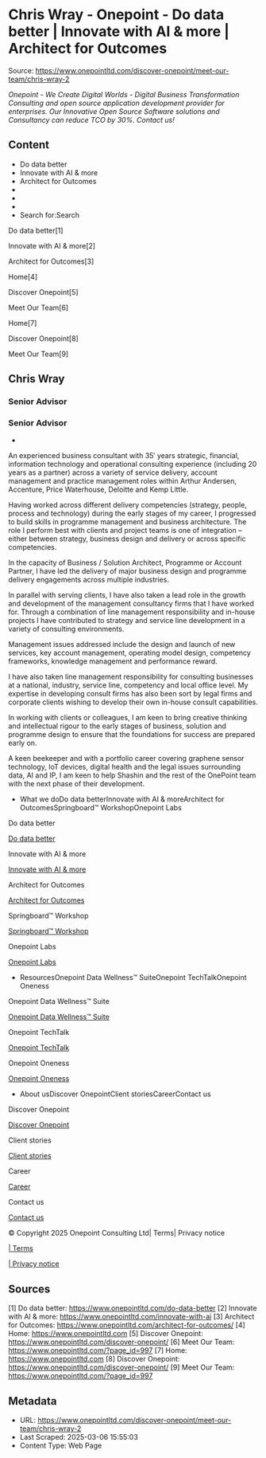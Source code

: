 # Chris Wray - Onepoint - Do data better | Innovate with AI & more | Architect for Outcomes

Source: https://www.onepointltd.com/discover-onepoint/meet-our-team/chris-wray-2

*Onepoint - We Create Digital Worlds - Digital Business Transformation Consulting and open source application development provider for enterprises. Our Innovative Open Source Software solutions and Consultancy can reduce TCO by 30%. Contact us!*

## Content

- Do data better
- Innovate with AI & more
- Architect for Outcomes
- 
- 
- 
- Search for:Search

Do data better[1]

Innovate with AI & more[2]

Architect for Outcomes[3]

Home[4]

Discover Onepoint[5]

Meet Our Team[6]

Home[7]

Discover Onepoint[8]

Meet Our Team[9]

## Chris Wray

### Senior Advisor

### Senior Advisor

- 

An experienced business consultant with 35′ years strategic, financial, information technology and operational consulting experience (including 20 years as a partner) across a variety of service delivery, account management and practice management roles within Arthur Andersen, Accenture, Price Waterhouse, Deloitte and Kemp Little.

Having worked across different delivery competencies (strategy, people, process and technology) during the early stages of my career, I progressed to build skills in programme management and business architecture. The role I perform best with clients and project teams is one of integration – either between strategy, business design and delivery or across specific competencies.

In the capacity of Business / Solution Architect, Programme or Account Partner, I have led the delivery of major business design and programme delivery engagements across multiple industries.

In parallel with serving clients, I have also taken a lead role in the growth and development of the management consultancy firms that I have worked for. Through a combination of line management responsibility and in-house projects I have contributed to strategy and service line development in a variety of consulting environments.

Management issues addressed include the design and launch of new services, key account management, operating model design, competency frameworks, knowledge management and performance reward.

I have also taken line management responsibility for consulting businesses at a national, industry, service line, competency and local office level. My expertise in developing consult firms has also been sort by legal firms and corporate clients wishing to develop their own in-house consult capabilities.

In working with clients or colleagues, I am keen to bring creative thinking and intellectual rigour to the early stages of business, solution and programme design to ensure that the foundations for success are prepared early on.

A keen beekeeper and with a portfolio career covering graphene sensor technology, IoT devices, digital health and the legal issues surrounding data, AI and IP, I am keen to help Shashin and the rest of the OnePoint team with the next phase of their development.

- What we doDo data betterInnovate with AI & moreArchitect for OutcomesSpringboard™ WorkshopOnepoint Labs

Do data better

[Do data better](/do-data-better)

Innovate with AI & more

[Innovate with AI & more](/innovate-with-ai-more/)

Architect for Outcomes

[Architect for Outcomes](/architect-for-outcomes/)

Springboard™ Workshop

[Springboard™ Workshop](/onepoint-springboard/)

Onepoint Labs

[Onepoint Labs](/onepoint-labs/)

- ResourcesOnepoint Data Wellness™ SuiteOnepoint TechTalkOnepoint Oneness

Onepoint Data Wellness™ Suite

[Onepoint Data Wellness™ Suite](/data-wellness/)

Onepoint TechTalk

[Onepoint TechTalk](/techtalk)

Onepoint Oneness

[Onepoint Oneness](/oneness/)

- About usDiscover OnepointClient storiesCareerContact us

Discover Onepoint

[Discover Onepoint](/discover-onepoint/)

Client stories

[Client stories](/client-stories/)

Career

[Career](/career-opportunities/)

Contact us

[Contact us](/contact-us/)

© Copyright 2025 Onepoint Consulting Ltd| Terms| Privacy notice

[| Terms](/policies/)

[| Privacy notice](/policies/privacy-policy/)


## Sources

[1] Do data better: https://www.onepointltd.com/do-data-better
[2] Innovate with AI & more: https://www.onepointltd.com/innovate-with-ai
[3] Architect for Outcomes: https://www.onepointltd.com/architect-for-outcomes/
[4] Home: https://www.onepointltd.com
[5] Discover Onepoint: https://www.onepointltd.com/discover-onepoint/
[6] Meet Our Team: https://www.onepointltd.com/?page_id=997
[7] Home: https://www.onepointltd.com
[8] Discover Onepoint: https://www.onepointltd.com/discover-onepoint/
[9] Meet Our Team: https://www.onepointltd.com/?page_id=997

## Metadata

- URL: https://www.onepointltd.com/discover-onepoint/meet-our-team/chris-wray-2
- Last Scraped: 2025-03-06 15:55:03
- Content Type: Web Page
